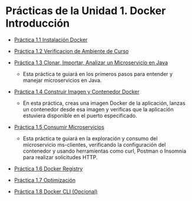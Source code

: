 # Prácticas de la Unidad 1. Docker Introducción


- [Práctica 1.1 Instalación Docker](README1-1.md)

- [Práctica 1.2 Verificacion de Ambiente de Curso](README1-2.md)

- [Práctica 1.3 Clonar, Importar, Analizar un Microservicio en Java](README1-3.md)

    - Esta práctica te guiará en los primeros pasos para entender y manejar microservicios en Java.
    
- [Práctica 1.4 Construir Imagen y Contenedor Docker](README1-4.md)

    - En esta práctica, creas una imagen Docker de la aplicación, lanzas un contenedor desde esa imagen y verificas que la aplicación estuviera disponible en el puerto especificado.

- [Práctica 1.5 Consumir Microservicios](README1-5.md)

    - Esta práctica te guiará en la exploración y consumo del microservicio ms-clientes, verificando la configuración del contenedor y usando herramientas como curl, Postman o Insomnia para realizar solicitudes HTTP.

- [Práctica 1.6 Docker Registry](README1-6.md)

- [Práctica 1.7 Optimización](README1-7.md)

- [Práctica 1.8 Docker CLI (Opcional)](README1-8.md)



